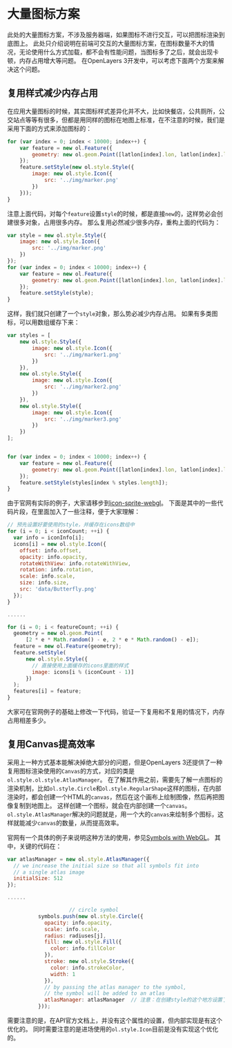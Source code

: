 # 大量图标方案
此处的大量图标方案，不涉及服务器端，如果图标不进行交互，可以把图标渲染到底图上。 此处只介绍说明在前端可交互的大量图标方案，在图标数量不大的情况，无论使用什么方式加载，都不会有性能问题，当图标多了之后，就会出现卡顿，内存占用增大等问题。 在OpenLayers 3开发中，可以考虑下面两个方案来解决这个问题。

## 复用样式减少内存占用
在应用大量图标的时候，其实图标样式差异化并不大，比如快餐店，公共厕所，公交站点等等有很多，但都是用同样的图标在地图上标准，在不注意的时候，我们是采用下面的方式来添加图标的：

```javascript
for (var index = 0; index < 10000; index++) {
	var feature = new ol.Feature({
		geometry: new ol.geom.Point([latlon[index].lon, latlon[index].lat])
	});
	feature.setStyle(new ol.style.Style({
		image: new ol.style.Icon({
			src: '../img/marker.png'
		})
	}));
}
```
注意上面代码，对每个`feature`设置`style`的时候，都是直接`new`的，这样势必会创建很多对象，占用很多内存。 那么复用必然减少很多内存，重构上面的代码为：

```javascript
var style = new ol.style.Style({
	image: new ol.style.Icon({
		src: '../img/marker.png'
	})
});
for (var index = 0; index < 10000; index++) {
	var feature = new ol.Feature({
		geometry: new ol.geom.Point([latlon[index].lon, latlon[index].lat])
	});
	feature.setStyle(style);
}
```

这样，我们就只创建了一个`style`对象，那么势必减少内存占用。 如果有多类图标，可以用数组缓存下来：

```javascript
var styles = [
	new ol.style.Style({
		image: new ol.style.Icon({
			src: '../img/marker1.png'
		})
	}),
	new ol.style.Style({
		image: new ol.style.Icon({
			src: '../img/marker2.png'
		})
	}),
	new ol.style.Style({
		image: new ol.style.Icon({
			src: '../img/marker3.png'
		})
	})
];


for (var index = 0; index < 10000; index++) {
	var feature = new ol.Feature({
		geometry: new ol.geom.Point([latlon[index].lon, latlon[index].lat])
	});
	feature.setStyle(styles[index % styles.length]);
}

```
由于官网有实际的例子，大家请移步到[icon-sprite-webgl](http://openlayers.org/en/v3.15.1/examples/icon-sprite-webgl.html)。 下面是其中的一些代码片段，在里面加入了一些注释，便于大家理解：

```javascript
// 预先设置好要使用的style，并缓存在icons数组中
for (i = 0; i < iconCount; ++i) {
  var info = iconInfo[i];
  icons[i] = new ol.style.Icon({
    offset: info.offset,
    opacity: info.opacity,
    rotateWithView: info.rotateWithView,
    rotation: info.rotation,
    scale: info.scale,
    size: info.size,
    src: 'data/Butterfly.png'
  });
}

......

for (i = 0; i < featureCount; ++i) {
  geometry = new ol.geom.Point(
      [2 * e * Math.random() - e, 2 * e * Math.random() - e]);
  feature = new ol.Feature(geometry);
  feature.setStyle(
      new ol.style.Style({
      	// 直接使用上面缓存的icons里面的样式
        image: icons[i % (iconCount - 1)]
      })
  );
  features[i] = feature;
}

```

大家可在官网例子的基础上修改一下代码，验证一下复用和不复用的情况下，内存占用相差多少。

## 复用Canvas提高效率
采用上一种方式基本能解决掉绝大部分的问题，但是OpenLayers 3还提供了一种复用图标渲染使用的`Canvas`的方式，对应的类是`ol.style.ol.style.AtlasManager`。 在了解其作用之前，需要先了解一点图标的渲染机制，比如`ol.style.Circle`和`ol.style.RegularShape`这样的图标，在内部渲染时，都会创建一个HTML的`canvas`，然后在这个画布上绘制图像，然后再把图像复制到地图上。 这样创建一个图标，就会在内部创建一个`canvas`。  `ol.style.AtlasManager`解决的问题就是，用一个大的`canvas`来绘制多个图标，这样就能减少`canvas`的数量，从而提高效率。 

官网有一个具体的例子来说明这种方法的使用，参见[Symbols with WebGL](http://openlayers.org/en/v3.15.1/examples/symbol-atlas-webgl.html)。 其中，关键的代码在：

```javascript
var atlasManager = new ol.style.AtlasManager({
  // we increase the initial size so that all symbols fit into
  // a single atlas image
  initialSize: 512
});

......

					// circle symbol
          symbols.push(new ol.style.Circle({
            opacity: info.opacity,
            scale: info.scale,
            radius: radiuses[j],
            fill: new ol.style.Fill({
              color: info.fillColor
            }),
            stroke: new ol.style.Stroke({
              color: info.strokeColor,
              width: 1
            }),
            // by passing the atlas manager to the symbol,
            // the symbol will be added to an atlas
            atlasManager: atlasManager  // 注意：在创建style的这个地方设置了 atlasManager
          }));
```

需要注意的是，在API官方文档上，并没有这个属性的设置，但内部实现是有这个优化的。 同时需要注意的是进场使用的`ol.style.Icon`目前是没有实现这个优化的。